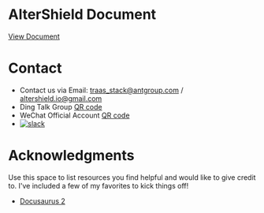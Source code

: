# AlterShield Document

[View Document](https://traas-stack.github.io/altershield-docs/)


<!-- CONTACT -->
# Contact
- Contact us via Email: traas_stack@antgroup.com / altershield.io@gmail.com
- Ding Talk Group [QR code](./docs/dingtalk.png)
- WeChat Official Account [QR code](./docs/wechat.jpg)
- <a href="https://altershield.slack.com/"><img src="https://img.shields.io/badge/slack-AlterShield-0abd59?logo=slack" alt="slack" /></a>



# Acknowledgments
Use this space to list resources you find helpful and would like to give credit to. I've included a few of my favorites to kick things off!
- [Docusaurus 2](https://docusaurus.io/)